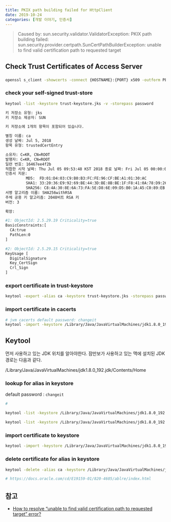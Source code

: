 ```yaml
---
title: PKIX path building failed for HttpClient
date: 2019-10-24
categories: [개발 이야기, 인증서]
---
```


> Caused by: sun.security.validator.ValidatorException: PKIX path building failed: sun.security.provider.certpath.SunCertPathBuilderException: unable to find valid certification path to requested target

## Check Trust Certificates of Access Server

### 

```sh
openssl s_client -showcerts -connect {HOSTNAME}:{PORT} x509 -outform PEM > trust-Server.pem
```

### check your self-signed trust-store

```sh
keytool -list -keystore trust-keystore.jks -v -storepass password

키 저장소 유형: jks
키 저장소 제공자: SUN

키 저장소에 1개의 항목이 포함되어 있습니다.

별칭 이름: ca
생성 날짜: Jul 5, 2018
항목 유형: trustedCertEntry

소유자: C=KR, CN=ROOT
발행자: C=KR, CN=ROOT
일련 번호: 16467ee4f2b
적합한 시작 날짜: Thu Jul 05 09:53:48 KST 2018 종료 날짜: Fri Jul 05 00:00:00 KST 2019
인증서 지문:
         MD5:  FD:01:D4:03:C9:B0:B3:FC:FE:96:CF:BE:A1:01:30:AC
         SHA1: 33:20:36:E9:92:69:BE:44:3D:BE:8B:BE:1F:F8:41:0A:78:D9:26:C7
         SHA256: C8:4A:30:8E:6A:73:FA:5E:D8:6E:09:D5:B0:1A:A5:C0:89:EB:29:DC:DC:15:FA:CC:85:95:FC:2A:AC:C0:32:88
서명 알고리즘 이름: SHA256withRSA
주체 공용 키 알고리즘: 2048비트 RSA 키
버전: 3

확장: 

#1: ObjectId: 2.5.29.19 Criticality=true
BasicConstraints:[
  CA:true
  PathLen:0
]

#2: ObjectId: 2.5.29.15 Criticality=true
KeyUsage [
  DigitalSignature
  Key_CertSign
  Crl_Sign
]
```

### export certificate in trust-keystore
```sh
keytool -export -alias ca -keystore trust-keystore.jks -storepass password -file trust-server.cer
```

### import certificate in cacerts
```sh
# jvm cacerts default password: changeit 
keytool -import -keystore /Library/Java/JavaVirtualMachines/jdk1.8.0_192.jdk/Contents/Home/jre/lib/security/cacerts -storepass changeit -alias ca -file trust-server.cer
```

## Keytool
먼저 사용하고 있는 JDK 위치를 알아야한다. 잠만보가 사용하고 있는 맥에 설치된 JDK 경로는 다음과 같다.

/Library/Java/JavaVirtualMachines/jdk1.8.0_192.jdk/Contents/Home

### lookup for alias in keystore

default password : `changeit`
```sh
# 

keytool -list -keystore /Library/Java/JavaVirtualMachines/jdk1.8.0_192.jdk/Contents/Home/jre/lib/security/cacerts -alias ca -storepass changeit

keytool -list -keystore /Library/Java/JavaVirtualMachines/jdk1.8.0_192.jdk/Contents/Home/jre/lib/security/cacerts -alias ca -storepass changeit -v
```

### import certificate to keystore

```sh
keytool -import -keystore /Library/Java/JavaVirtualMachines/jdk1.8.0_192.jdk/Contents/Home/jre/lib/security/cacerts -alias ca -file ./truststore.pem
```

### delete certificate for alias in keystore
```sh
keytool -delete -alias ca -keystore /Library/Java/JavaVirtualMachines/jdk1.8.0_192.jdk/Contents/Home/jre/lib/security/cacerts -storepass changeit

# https://docs.oracle.com/cd/E19159-01/820-4605/ablre/index.html
```

## 참고
- [How to resolve “unable to find valid certification path to requested target” error?](https://jfrog.com/knowledge-base/how-to-resolve-unable-to-find-valid-certification-path-to-requested-target-error/)